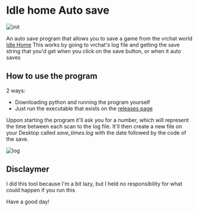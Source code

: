 # Idle home Auto save
![init](https://user-images.githubusercontent.com/22378193/236638169-a669f89c-2a95-4870-91e5-ebdabaf26ed9.PNG)

An auto save program that allows you to save a game from the vrchat world [Idle Home](https://vrchat.com/home/world/wrld_c16e4dee-d149-4116-adbc-16bc30b664b0)
This works by going to vrchat's log file and getting the save string that you'd get when you click on the save button, or when it auto saves

## How to use the program
2 ways:
* Downloading python and running the program yourself
* Just run the executable that exists on the [releases page](https://github.com/fuzzyCute/Idle_home_Auto_save/releases/tag/version_1_0)

Uppon starting the program it'll ask you for a number, which will represent the time between each scan to the log file.
It'll then create a new file on your Desktop called *save_times.log* with the date followed by the code of the save.

![log](https://user-images.githubusercontent.com/22378193/236639137-d08fdf5b-9c25-4516-8de4-9d3cd6052f1b.PNG)

## Disclaymer
I did this tool because I'm a bit lazy, but I held no responsibility for what could happen if you run this

Have a good day!
